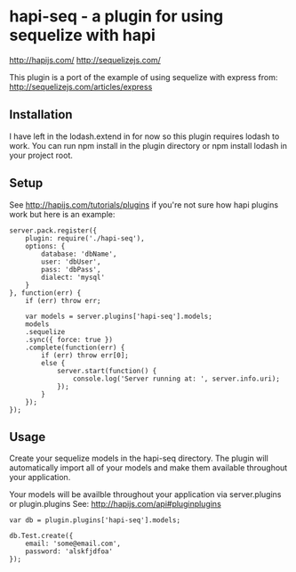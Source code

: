 # hapi-seq - a plugin for using sequelize with hapi

http://hapijs.com/
http://sequelizejs.com/

This plugin is a port of the example of using sequelize with express from: http://sequelizejs.com/articles/express

## Installation
I have left in the lodash.extend in for now so this plugin requires lodash to work. You can run npm install in the plugin directory or npm install lodash in your project root.

## Setup
See http://hapijs.com/tutorials/plugins if you're not sure how hapi plugins work but here is an example:

    server.pack.register({
        plugin: require('./hapi-seq'),
        options: {
            database: 'dbName',
            user: 'dbUser',
            pass: 'dbPass',
            dialect: 'mysql'
        }
    }, function(err) {
        if (err) throw err;
        
        var models = server.plugins['hapi-seq'].models;
        models
        .sequelize
        .sync({ force: true })
        .complete(function(err) {
            if (err) throw err[0];
            else {
                server.start(function() {
                    console.log('Server running at: ', server.info.uri);
                });
            }
        });
    });


## Usage
Create your sequelize models in the hapi-seq directory. The plugin will automatically import all of your models and make them available throughout your application.

Your models will be availble throughout your application via server.plugins or plugin.plugins
See: http://hapijs.com/api#pluginplugins 

    var db = plugin.plugins['hapi-seq'].models;
    
    db.Test.create({
        email: 'some@email.com',
        password: 'alskfjdfoa'
    });